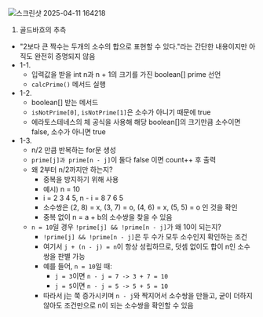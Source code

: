 ![스크린샷 2025-04-11 164218](https://github.com/user-attachments/assets/4dce9a0c-0d0f-4716-a155-74855139cea7)

1. 골드바흐의 추측
- "2보다 큰 짝수는 두개의 소수의 합으로 표현할 수 있다."라는 간단한 내용이지만 아직도 완전히 증명되지 않음
- 1-1.
  - 입력값을 받을 int n과 n + 1의 크기를 가진 boolean[] prime 선언
  - `calcPrime()` 메서드 실행
- 1-2.
  - boolean[] 받는 메서드
  - `isNotPrime[0]`, `isNotPrime[1]`은 소수가 아니기 때문에 true
  - 에라토스테네스의 체 공식을 사용해 해당 boolean[]의 크기만큼 소수이면 false, 소수가 아니면 true
- 1-3.
  - n/2 만큼 반복하는 for문 생성
  - `prime[j]과 prime[n - j]`이 둘다 false 이면 count++ 후 출력
  - 왜 2부터 n/2까지만 하는지?
    - 중복을 방지하기 위해 사용
    - 예시) n = 10
    - i = 2 3 4 5, n - i = 8 7 6 5
    - 소수쌍은 (2, 8) = x, (3, 7) = o, (4, 6) = x, (5, 5) = o 인 것을 확인
    - 중복 없이 n = a + b의 소수쌍을 찾을 수 있음
  - `n = 10`일 경우 `!prime[j] && !prime[n - j]`가 왜 10이 되는지?
    - `!prime[j] && !prime[n - j]`은 두 수가 모두 소수인지 확인하는 조건
    - 여기서 `j + (n - j) = n`이 항상 성립하므로, 덧셈 없이도 합이 n인 소수쌍을 판별 가능
    - 예를 들어, `n = 10`일 때:
        - `j = 3`이면 `n - j = 7 -> 3 + 7 = 10`
        - `j = 5`이면 `n - j = 5 -> 5 + 5 = 10`
    - 따라서 j는 쭉 증가시키며 `n - j`와 짝지어서 소수쌍을 만들고, 굳이 더하지 않아도 조건만으로 n이 되는 소수쌍을 확인할 수 있음